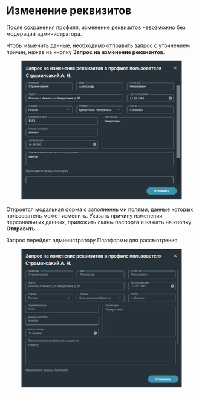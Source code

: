 # Изменение реквизитов

После сохранения профиля, изменение реквизитов невозможно без модерации администратора.&#x20;

Чтобы изменить данные, необходимо отправить запрос с уточнением причин, нажав на кнопку **Запрос на изменение реквизитов**.

<figure><img src="../../.gitbook/assets/image (964).png" alt=""><figcaption></figcaption></figure>

Откроется модальная форма с заполненными полями, данные которых пользователь может изменить. Указать причину изменения персональных данных, приложить сканы паспорта и нажать на кнопку **Отправить**.

Запрос перейдет администратору Платформы для рассмотрения.

<figure><img src="../../.gitbook/assets/image (801).png" alt=""><figcaption></figcaption></figure>
